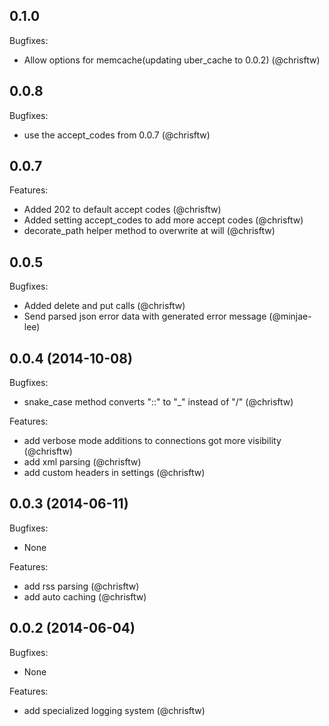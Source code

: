 ## 0.1.0

Bugfixes:

  - Allow options for memcache(updating uber_cache to 0.0.2) (@chrisftw)

## 0.0.8

Bugfixes:

  - use the accept_codes from 0.0.7 (@chrisftw)

## 0.0.7

Features:

  - Added 202 to default accept codes (@chrisftw)
  - Added setting accept_codes to add more accept codes (@chrisftw)
  - decorate_path helper method to overwrite at will (@chrisftw)

## 0.0.5

Bugfixes:

  - Added delete and put calls (@chrisftw)
  - Send parsed json error data with generated error message (@minjae-lee)

## 0.0.4 (2014-10-08)

Bugfixes:

  - snake_case method converts "::" to "_" instead of "/" (@chrisftw)

Features:

  - add verbose mode additions to connections got more visibility (@chrisftw)
  - add xml parsing (@chrisftw)
  - add custom headers in settings (@chrisftw)

## 0.0.3 (2014-06-11)

Bugfixes:

  - None

Features:

  - add rss parsing (@chrisftw)
  - add auto caching (@chrisftw)

## 0.0.2 (2014-06-04)

Bugfixes:

  - None

Features:

  - add specialized logging system (@chrisftw)
  